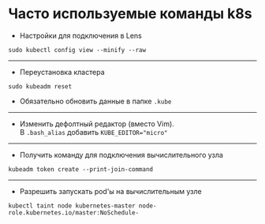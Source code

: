 # Часто используемые команды k8s

- Настройки для подключения в Lens
```shell
sudo kubectl config view --minify --raw
```

---

- Переустановка кластера
```shell
sudo kubeadm reset
```

* Обязательно обновить данные в папке `.kube`

---

- Изменить дефолтный редактор (вместо Vim). \
В `.bash_alias` добавить `KUBE_EDITOR="micro"`

---

- Получить команду для подключения вычислительного узла
```shell
kubeadm token create --print-join-command
```

---

- Разрешить запускать pod'ы на вычислительным узле
```shell
kubectl taint node kubernetes-master node-role.kubernetes.io/master:NoSchedule-
```

